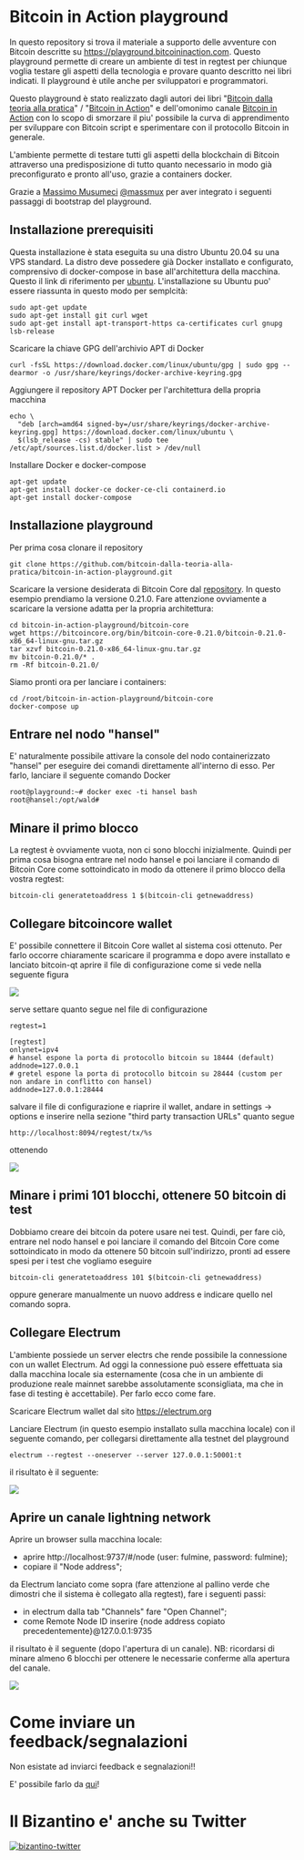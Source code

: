 # Bitcoin in Action playground

In questo repository si trova il materiale a supporto delle avventure con Bitcoin descritte su https://playground.bitcoininaction.com. Questo playground permette di creare un ambiente di test in regtest per chiunque voglia testare gli aspetti della tecnologia e provare quanto descritto nei libri indicati. Il playground è utile anche per sviluppatori e programmatori.

Questo playground è stato realizzato dagli autori dei libri "[Bitcoin dalla teoria alla pratica](https://www.amazon.com/Bitcoin-Dalla-teoria-pratica-Italian/dp/B07SNNNL2P)" / "[Bitcoin in Action](https://www.amazon.com/gp/product/B08NL5ZV6X)" e dell'omonimo canale [Bitcoin in Action](https://www.youtube.com/BitcoinInAction) con lo scopo di smorzare il piu' possibile la curva di apprendimento per sviluppare con Bitcoin script e sperimentare con il protocollo Bitcoin in generale. 

L'ambiente permette di testare tutti gli aspetti della blockchain di Bitcoin attraverso una predisposizione di tutto quanto necessario in modo già preconfigurato e pronto all'uso, grazie a containers docker.

Grazie a [Massimo Musumeci](https://github.com/massmux/) [@massmux](https://twitter.com/massmux) per aver integrato i seguenti passaggi di bootstrap del playground.

## Installazione prerequisiti

Questa installazione è stata eseguita su una distro Ubuntu 20.04 su una VPS standard. La distro deve possedere già Docker installato e configurato, comprensivo di docker-compose in base all'architettura della macchina. Questo il link di riferimento per [ubuntu](https://docs.docker.com/engine/install/ubuntu/). L'installazione su Ubuntu puo' essere riassunta in questo modo per semplcità:

```
sudo apt-get update
sudo apt-get install git curl wget
sudo apt-get install apt-transport-https ca-certificates curl gnupg lsb-release
```

Scaricare la chiave GPG dell'archivio APT di Docker

```
curl -fsSL https://download.docker.com/linux/ubuntu/gpg | sudo gpg --dearmor -o /usr/share/keyrings/docker-archive-keyring.gpg
```

Aggiungere il repository APT Docker per l'architettura della propria macchina

```
echo \
  "deb [arch=amd64 signed-by=/usr/share/keyrings/docker-archive-keyring.gpg] https://download.docker.com/linux/ubuntu \
  $(lsb_release -cs) stable" | sudo tee /etc/apt/sources.list.d/docker.list > /dev/null
```

Installare Docker e docker-compose

```
apt-get update
apt-get install docker-ce docker-ce-cli containerd.io
apt-get install docker-compose
```

## Installazione playground

Per prima cosa clonare il repository

```
git clone https://github.com/bitcoin-dalla-teoria-alla-pratica/bitcoin-in-action-playground.git
```

Scaricare la versione desiderata di Bitcoin Core dal [repository](https://bitcoincore.org/bin/). In questo esempio prendiamo la versione 0.21.0. Fare attenzione ovviamente a scaricare la versione adatta per la propria architettura:

```
cd bitcoin-in-action-playground/bitcoin-core
wget https://bitcoincore.org/bin/bitcoin-core-0.21.0/bitcoin-0.21.0-x86_64-linux-gnu.tar.gz
tar xzvf bitcoin-0.21.0-x86_64-linux-gnu.tar.gz
mv bitcoin-0.21.0/* .
rm -Rf bitcoin-0.21.0/

```

Siamo pronti ora per lanciare i containers:

```
cd /root/bitcoin-in-action-playground/bitcoin-core
docker-compose up
```

## Entrare nel nodo "hansel"

E' naturalmente possibile attivare la console del nodo containerizzato "hansel" per eseguire dei comandi direttamente all'interno di esso. Per farlo, lanciare il seguente comando Docker

```
root@playground:~# docker exec -ti hansel bash
root@hansel:/opt/wald# 
```

## Minare il primo blocco

La regtest è ovviamente vuota, non ci sono blocchi inizialmente. Quindi per prima cosa bisogna entrare nel nodo hansel e poi lanciare il comando di Bitcoin Core come sottoindicato in modo da ottenere il primo blocco della vostra regtest:

```
bitcoin-cli generatetoaddress 1 $(bitcoin-cli getnewaddress)
```


## Collegare bitcoincore wallet

E' possibile connettere il Bitcoin Core wallet al sistema cosi ottenuto. Per farlo occorre chiaramente scaricare il programma e dopo avere installato e lanciato bitcoin-qt aprire il file di configurazione come si vede nella seguente figura

![](https://i.ibb.co/hMTf6Mp/set-bitcoincore-wallet-config.png)

serve settare quanto segue nel file di configurazione

```
regtest=1

[regtest]
onlynet=ipv4
# hansel espone la porta di protocollo bitcoin su 18444 (default)
addnode=127.0.0.1
# gretel espone la porta di protocollo bitcoin su 28444 (custom per non andare in conflitto con hansel)
addnode=127.0.0.1:28444
```

salvare il file di configurazione e riaprire il wallet, andare in settings -> options e inserire nella sezione "third party transaction URLs" quanto segue

```
http://localhost:8094/regtest/tx/%s
```

ottenendo

![](https://i.ibb.co/kmTHqb6/options-settings-bitcoincore.png)


## Minare i primi 101 blocchi, ottenere 50 bitcoin di test

Dobbiamo creare dei bitcoin da potere usare nei test. Quindi, per fare ciò, entrare nel nodo hansel e poi lanciare il comando del Bitcoin Core come sottoindicato in modo da ottenere 50 bitcoin sull'indirizzo, pronti ad essere spesi per i test che vogliamo eseguire

```
bitcoin-cli generatetoaddress 101 $(bitcoin-cli getnewaddress)
```

oppure generare manualmente un nuovo address e indicare quello nel comando sopra.


## Collegare Electrum

L'ambiente possiede un server electrs che rende possibile la connessione con un wallet Electrum. Ad oggi la connessione può essere effettuata sia dalla macchina locale sia esternamente (cosa che in un ambiente di produzione reale mainnet sarebbe assolutamente sconsigliata, ma che in fase di testing è accettabile). Per farlo ecco come fare.

Scaricare Electrum wallet dal sito https://electrum.org

Lanciare Electrum (in questo esempio installato sulla macchina locale) con il seguente comando, per collegarsi direttamente alla testnet del playground

```
electrum --regtest --oneserver --server 127.0.0.1:50001:t
```

il risultato è il seguente:

![](https://i.ibb.co/kB7h3cn/electrum-regtest.png)

## Aprire un canale lightning network

Aprire un browser sulla macchina locale:

 - aprire http://localhost:9737/#/node (user: fulmine, password: fulmine);
 - copiare il "Node address";

da Electrum lanciato come sopra (fare attenzione al pallino verde che dimostri che il sistema è collegato alla regtest), fare i seguenti passi:

 - in electrum dalla tab "Channels" fare "Open Channel";
 - come Remote Node ID inserire {node address copiato precedentemente}@127.0.0.1:9735

il risultato è il seguente (dopo l'apertura di un canale). NB: ricordarsi di minare almeno 6 blocchi per ottenere le necessarie conferme alla apertura del canale.

![](https://i.ibb.co/hCpcyTB/electrum-channels.png)


# Come inviare un feedback/segnalazioni

Non esistate ad inviarci feedback e segnalazioni!!

E' possibile farlo da [qui](https://github.com/bitcoin-dalla-teoria-alla-pratica/playground/issues/new/choose)!

# Il Bizantino e' anche su Twitter

[![bizantino-twitter](https://i.ibb.co/cvzsXPk/bizantino-twitter.png)](https://twitter.com/satoshiwantsyou)
